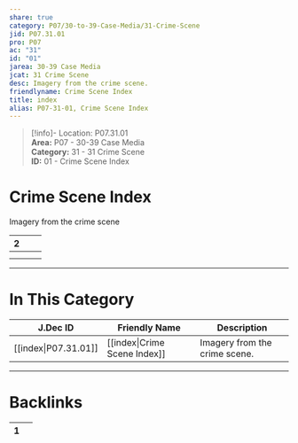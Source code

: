 ```yaml
---  
share: true  
category: P07/30-to-39-Case-Media/31-Crime-Scene  
jid: P07.31.01  
pro: P07  
ac: "31"  
id: "01"  
jarea: 30-39 Case Media  
jcat: 31 Crime Scene  
desc: Imagery from the crime scene.  
friendlyname: Crime Scene Index  
title: index  
alias: P07-31-01, Crime Scene Index  
---  
```

  
>[!info]- Location: P07.31.01  
>**Area:** P07 - 30-39 Case Media  
>**Category:** 31 - 31 Crime Scene  
>**ID:** 01 - Crime Scene Index  
  
# Crime Scene Index  
  
Imagery from the crime scene  
  
   
<div><table class="dataview table-view-table"><thead class="table-view-thead"><tr class="table-view-tr-header"><th class="table-view-th"><span></span><span class="dataview small-text">2</span></th><th class="table-view-th"><span></span></th><th class="table-view-th"><span></span></th></tr></thead><tbody class="table-view-tbody"><tr><td><span></span></td><td><span></span></td><td><span></span></td></tr><tr><td><span></span></td><td><span></span></td><td><span></span></td></tr></tbody></table></div>  
  
  
---  
# In This Category  
  
| J.Dec ID                                                                            | Friendly Name                                                                               | Description                   |  
| ----------------------------------------------------------------------------------- | ------------------------------------------------------------------------------------------- | ----------------------------- |  
| [[index\|P07.31.01]] | [[index\|Crime Scene Index]] | Imagery from the crime scene. |  
  
  
---  
# Backlinks  
<div><table class="dataview table-view-table"><thead class="table-view-thead"><tr class="table-view-tr-header"><th class="table-view-th"><span></span><span class="dataview small-text">1</span></th><th class="table-view-th"><span></span></th></tr></thead><tbody class="table-view-tbody"></tbody></table></div>